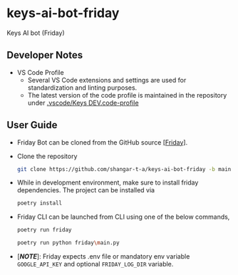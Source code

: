 # keys-ai-bot-friday

Keys AI bot (Friday)

## Developer Notes

- VS Code Profile
  - Several VS Code extensions and settings are used for standardization and linting purposes.
  - The latest version of the code profile is maintained in the repository under
  [.vscode/Keys DEV.code-profile](.vscode/Keys%20DEV.code-profile)

## User Guide

- Friday Bot can be cloned from the GitHub source [[Friday]](https://github.com/shangar-t-a/keys-ai-bot-friday).

- Clone the repository

  ```bash
  git clone https://github.com/shangar-t-a/keys-ai-bot-friday -b main
  ```

- While in development environment, make sure to install friday dependencies. The project can be installed via

  ```bash
  poetry install
  ```

- Friday CLI can be launched from CLI using one of the below commands,

  ```bash
  poetry run friday

  poetry run python friday\main.py
  ```

- [***NOTE***]: Friday expects .env file or mandatory env variable `GOOGLE_API_KEY` and optional `FRIDAY_LOG_DIR`
  variable.
